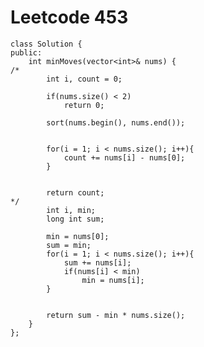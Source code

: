 # Leetcode 453
    class Solution {
    public:
        int minMoves(vector<int>& nums) {
    /*
            int i, count = 0;

            if(nums.size() < 2)
                return 0;

            sort(nums.begin(), nums.end());


            for(i = 1; i < nums.size(); i++){
                count += nums[i] - nums[0];
            }


            return count;
    */
            int i, min;
            long int sum;

            min = nums[0];
            sum = min;
            for(i = 1; i < nums.size(); i++){
                sum += nums[i];
                if(nums[i] < min)
                    min = nums[i];
            }


            return sum - min * nums.size();
        }
    };
